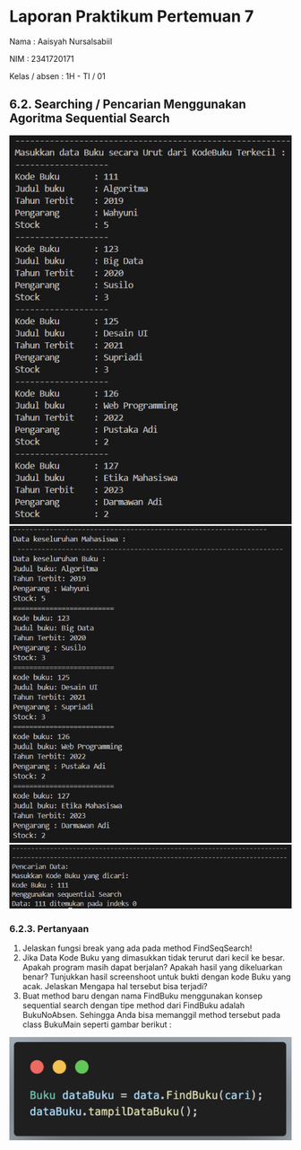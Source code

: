 # Laporan Praktikum Pertemuan 7
Nama          : Aaisyah Nursalsabiil

NIM           : 2341720171

Kelas / absen : 1H - TI / 01

## 6.2. Searching / Pencarian Menggunakan Agoritma Sequential Search
<img src="Percobaan1(1).png">
<img src="Percobaan1(2).png">
<img src="Percobaan1(3).png">

### 6.2.3. Pertanyaan
1. Jelaskan fungsi break yang ada pada method FindSeqSearch!
2. Jika Data Kode Buku yang dimasukkan tidak terurut dari kecil ke besar. Apakah program masih dapat berjalan? Apakah hasil yang dikeluarkan benar? Tunjukkan hasil screenshoot untuk bukti dengan kode Buku yang acak. Jelaskan Mengapa hal tersebut bisa terjadi?
3. Buat method baru dengan nama FindBuku menggunakan konsep sequential search dengan tipe method dari FindBuku adalah BukuNoAbsen. Sehingga Anda bisa memanggil method tersebut pada class BukuMain seperti gambar berikut :
<img src="Pertanyaan1.3.png">